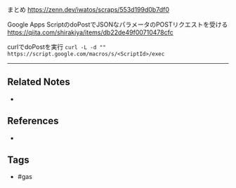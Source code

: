 まとめ
https://zenn.dev/iwatos/scraps/553d199d0b7df0

Google Apps ScriptのdoPostでJSONなパラメータのPOSTリクエストを受ける
https://qiita.com/shirakiya/items/db22de49f00710478cfc

curlでdoPostを実行
`curl -L -d "" https://script.google.com/macros/s/<ScriptId>/exec`

---
## Related Notes
- 

## References
- 

## Tags
- #gas 